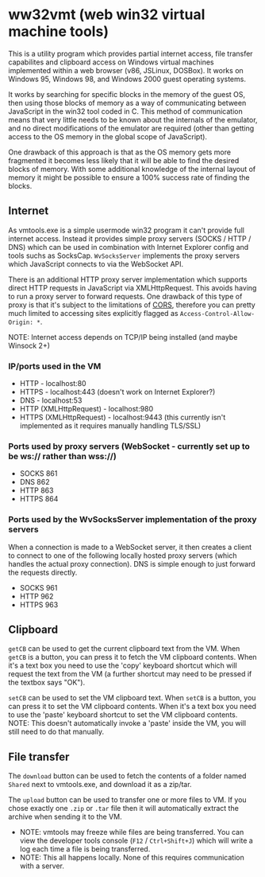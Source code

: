 # ww32vmt (web win32 virtual machine tools)

This is a utility program which provides partial internet access, file transfer capabilites and clipboard access on Windows virtual machines implemented within a web browser (v86, JSLinux, DOSBox). It works on Windows 95, Windows 98, and Windows 2000 guest operating systems.

It works by searching for specific blocks in the memory of the guest OS, then using those blocks of memory as a way of communicating between JavaScript in the win32 tool coded in C. This method of communication means that very little needs to be known about the internals of the emulator, and no direct modifications of the emulator are required (other than getting access to the OS memory in the global scope of JavaScript).

One drawback of this approach is that as the OS memory gets more fragmented it becomes less likely that it will be able to find the desired blocks of memory. With some additional knowledge of the internal layout of memory it might be possible to ensure a 100% success rate of finding the blocks.

## Internet

As vmtools.exe is a simple usermode win32 program it can't provide full internet access. Instead it provides simple proxy servers (SOCKS / HTTP / DNS) which can be used in combination with Internet Explorer config and tools suchs as SocksCap. `WvSocksServer` implements the proxy servers which JavaScript connects to via the WebSocket API.

There is an additional HTTP proxy server implementation which supports direct HTTP requests in JavaScript via XMLHttpRequest. This avoids having to run a proxy server to forward requests. One drawback of this type of proxy is that it's subject to the limitations of [CORS](https://en.wikipedia.org/wiki/Cross-origin_resource_sharing), therefore you can pretty much limited to accessing sites explicitly flagged as `Access-Control-Allow-Origin: *`.

NOTE: Internet access depends on TCP/IP being installed (and maybe Winsock 2+)

### IP/ports used in the VM

- HTTP - localhost:80
- HTTPS - localhost:443 (doesn't work on Internet Explorer?)
- DNS - localhost:53
- HTTP (XMLHttpRequest) - localhost:980
- HTTPS (XMLHttpRequest) - localhost:9443 (this currently isn't implemented as it requires manually handling TLS/SSL)

### Ports used by proxy servers (WebSocket - currently set up to be ws:// rather than wss://)

- SOCKS 861
- DNS 862
- HTTP 863
- HTTPS 864

### Ports used by the WvSocksServer implementation of the proxy servers

When a connection is made to a WebSocket server, it then creates a client to connect to one of the following locally hosted proxy servers (which handles the actual proxy connection). DNS is simple enough to just forward the requests directly.

- SOCKS 961
- HTTP 962
- HTTPS 963

## Clipboard

`getCB` can be used to get the current clipboard text from the VM. When `getCB` is a button, you can press it to fetch the VM clipboard contents. When it's a text box you need to use the 'copy' keyboard shortcut which will request the text from the VM (a further shortcut may need to be pressed if the textbox says "OK").

`setCB` can be used to set the VM clipboard text. When `setCB` is a button, you can press it to set the VM clipboard contents. When it's a text box you need to use the 'paste' keyboard shortcut to set the VM clipboard contents. NOTE: This doesn't automatically invoke a 'paste' inside the VM, you will still need to do that manually.

## File transfer

The `download` button can be used to fetch the contents of a folder named `Shared` next to vmtools.exe, and download it as a zip/tar.

The `upload` button can be used to transfer one or more files to VM. If you chose exactly one `.zip` or `.tar` file then it will automatically extract the archive when sending it to the VM.

- NOTE: vmtools may freeze while files are being transferred. You can view the developer tools console (`F12` / `Ctrl+Shift+J`) which will write a log each time a file is being transferred.
- NOTE: This all happens locally. None of this requires communication with a server.